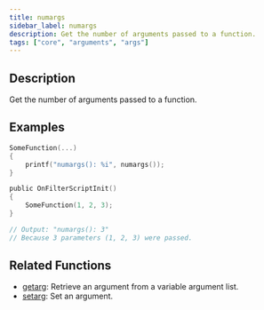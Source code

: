 ```yaml
---
title: numargs
sidebar_label: numargs
description: Get the number of arguments passed to a function.
tags: ["core", "arguments", "args"]
---
```


<LowercaseNote />

## Description

Get the number of arguments passed to a function.

## Examples

```c
SomeFunction(...)
{
    printf("numargs(): %i", numargs());
}

public OnFilterScriptInit()
{
    SomeFunction(1, 2, 3);
}

// Output: "numargs(): 3"
// Because 3 parameters (1, 2, 3) were passed.
```

## Related Functions

- [getarg](getarg): Retrieve an argument from a variable argument list.
- [setarg](setarg): Set an argument.
